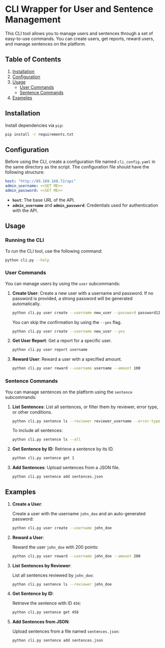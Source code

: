 # CLI Wrapper for User and Sentence Management

This CLI tool allows you to manage users and sentences through a set of easy-to-use commands. You can create users, get reports, reward users, and manage sentences on the platform.

## Table of Contents
1. [Installation](#installation)
2. [Configuration](#configuration)
3. [Usage](#usage)
   - [User Commands](#user-commands)
   - [Sentence Commands](#sentence-commands)
4. [Examples](#examples)

## Installation

Install dependencies via `pip`:

   ```bash
   pip install -r requirements.txt
   ```

## Configuration

Before using the CLI, create a configuration file named `cli_config.yaml` in the same directory as the script. The configuration file should have the following structure:

```yaml
host: "http://89.169.168.72/api"
admin_username: <<SET ME>>
admin_password: <<SET ME>>
```

- **`host`**: The base URL of the API.
- **`admin_username`** and **`admin_password`**: Credentials used for authentication with the API.

## Usage

### Running the CLI

To run the CLI tool, use the following command:

```bash
python cli.py --help
```

### User Commands

You can manage users by using the `user` subcommands:

1. **Create User**:
   Create a new user with a username and password. If no password is provided, a strong password will be generated automatically.

   ```bash
   python cli.py user create --username new_user --password password123
   ```

   You can skip the confirmation by using the `--yes` flag.

   ```bash
   python cli.py user create --username new_user --yes
   ```

2. **Get User Report**:
   Get a report for a specific user.

   ```bash
   python cli.py user report username
   ```

3. **Reward User**:
   Reward a user with a specified amount.

   ```bash
   python cli.py user reward --username username --amount 100
   ```

### Sentence Commands

You can manage sentences on the platform using the `sentence` subcommands:

1. **List Sentences**:
   List all sentences, or filter them by reviewer, error type, or other conditions.

   ```bash
   python cli.py sentence ls --reviewer reviewer_username --error-type grammar
   ```

   To include all sentences:

   ```bash
   python cli.py sentence ls --all
   ```

2. **Get Sentence by ID**:
   Retrieve a sentence by its ID.

   ```bash
   python cli.py sentence get 1
   ```

3. **Add Sentences**:
   Upload sentences from a JSON file.

   ```bash
   python cli.py sentence add sentences.json
   ```

## Examples

1. **Create a User**:

   Create a user with the username `john_doe` and an auto-generated password:

   ```bash
   python cli.py user create --username john_doe
   ```

2. **Reward a User**:

   Reward the user `john_doe` with 200 points:

   ```bash
   python cli.py user reward --username john_doe --amount 200
   ```

3. **List Sentences by Reviewer**:

   List all sentences reviewed by `john_doe`:

   ```bash
   python cli.py sentence ls --reviewer john_doe
   ```

4. **Get Sentence by ID**:

   Retrieve the sentence with ID `456`:

   ```bash
   python cli.py sentence get 456
   ```

5. **Add Sentences from JSON**:

   Upload sentences from a file named `sentences.json`:

   ```bash
   python cli.py sentence add sentences.json
   ```
